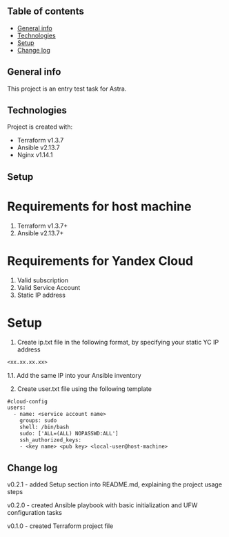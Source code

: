## Table of contents
* [General info](#general-info)
* [Technologies](#technologies)
* [Setup](#setup)
* [Change log](#change-log)

## General info
This project is an entry test task for Astra.
	
## Technologies
Project is created with:
* Terraform v1.3.7
* Ansible v2.13.7
* Nginx v1.14.1

## Setup

# Requirements for host machine
1. Terraform v1.3.7+
2. Ansible v2.13.7+

# Requirements for Yandex Cloud
1. Valid subscription 
2. Valid Service Account
3. Static IP address

# Setup

1. Create ip.txt file in the following format, by specifying your static YC IP address
```txt
<xx.xx.xx.xx>
```

1.1. Add the same IP into your Ansible inventory

2. Create user.txt file using the following template
```txt
#cloud-config
users:
  - name: <service account name>
    groups: sudo
    shell: /bin/bash
    sudo: ['ALL=(ALL) NOPASSWD:ALL']
    ssh_authorized_keys:
    - <key name> <pub key> <local-user@host-machine>
```

## Change log

v0.2.1 - added Setup section into README.md, explaining the project usage steps

v0.2.0 - created Ansible playbook with basic initialization and UFW configuration tasks

v0.1.0 - created Terraform project file
